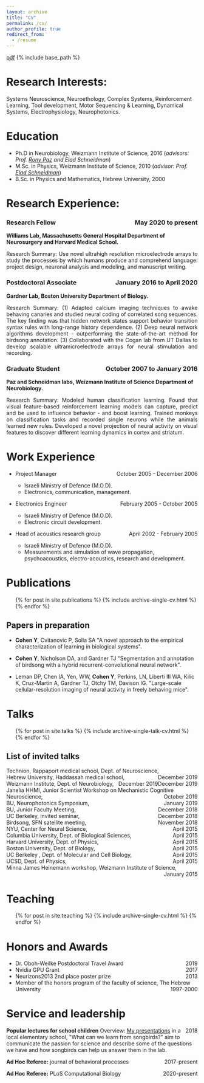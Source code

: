 ```yaml
---
layout: archive
title: "CV"
permalink: /cv/
author_profile: true
redirect_from:
  - /resume
---
```

[pdf](/files/YardenCV.pdf)
{% include base_path %}

Research Interests:
======
Systems Neuroscience, Neuroethology, Complex Systems, Reinforcement Learning, Tool development,
Motor Sequencing & Learning, Dynamical Systems, Electrophysiology, Neurophotonics.

Education
======
* Ph.D in Neurobiology, Weizmann Institute of Science, 2016 (*advisors: Prof. [Rony Paz](https://www.weizmann.ac.il/neurobiology/labs/rony/) and Elad Schneidman*)
* M.Sc. in Physics, Weizmann Institute of Science, 2010 (*advisor: Prof. [Elad Schneidman](https://www.weizmann.ac.il/neurobiology/labs/schneidman/The_Schneidman_Lab/Home.html)*)
* B.Sc. in Physics and Mathematics, Hebrew University, 2000

Research Experience:
======
### Research Fellow  <span style="float:right;">May 2020 to present</span>
**Williams Lab, Massachusetts General Hospital Department of Neurosurgery and Harvard Medical School.**
<p style="text-align: justify">Research Summary: Use novel ultrahigh resolution microelectrode arrays to study the processes by which humans
produce and comprehend language: project design, neuronal analysis and modeling, and manuscript writing.</p>

### Postdoctoral Associate  <span style="float:right;">January 2016 to April 2020</span>
**Gardner Lab, Boston University Department of Biology.**
<p style="text-align: justify">Research Summary: (1) Adapted calcium imaging techniques to awake behaving canaries and studied neural coding of correlated song sequences. The key finding was that hidden network states support behavior transition syntax rules with long-range history dependence. (2) Deep neural network algorithms development - outperforming
the state-of-the-art method for birdsong annotation. (3) Collaborated with the Cogan lab from UT Dallas to
develop scalable ultramicroelectrode arrays for neural stimulation and recording.</p>

### Graduate Student <span style="float:right;">October 2007 to January 2016</span>
**Paz and Schneidman labs, Weizmann Institute of Science Department of Neurobiology.**
<p style="text-align: justify">Research Summary: Modeled human classification learning. Found that visual feature-based reinforcement learning models can capture, predict and be used to influence behavior - and boost learning. Trained monkeys on classification tasks and recorded single neurons while the animals learned new rules. Developed a novel projection
of neural activity on visual features to discover different learning dynamics in cortex and striatum.</p>

Work Experience
======
* Project Manager <span style="float:right;">October 2005 - December 2006</span>
  * Israeli Ministry of Defence (M.O.D).
  * Electronics, communication, management.

* Electronics Engineer <span style="float:right;">February 2005 - October 2005</span>
  * Israeli Ministry of Defence (M.O.D).
  * Electronic circuit development.
 
* Head of acoustics research group <span style="float:right;">April 2002 - February 2005</span>
  * Israeli Ministry of Defence (M.O.D).
  * Measurements and simulation of wave propagation, psychoacoustics, electro-acoustics, research
and development.
  
Publications
======
  <ul>{% for post in site.publications %}
    {% include archive-single-cv.html %}
  {% endfor %}</ul>
  
Papers in preparation
-----
* **Cohen Y**, Cvitanovic P, Solla SA "A novel approach to the empirical characterization of learning in biological systems".

* **Cohen Y**, Nicholson DA, and Gardner TJ "Segmentation and annotation of birdsong with a hybrid recurrent-convolutional neural network".

* Leman DP, Chen IA, Yen, WW, **Cohen Y**, Perkins, LN, Liberti III WA, Kilic K, Cruz-Martin A, Gardner TJ, Otchy TM, Davison IG. "Large-scale cellular-resolution imaging of neural activity in freely behaving mice".

Talks
======
  <ul>{% for post in site.talks %}
    {% include archive-single-talk-cv.html %}
  {% endfor %}</ul>
 
List of invited talks
-----
<div style="text-align:left;"> 
  Technion, Rappaport medical school, Dept. of Neuroscience,<span style="float:right;">December 2019</span>
</div>
<div style="text-align:left;"> 
  Hebrew University, Haddassah medical school,<span style="float:right;">December 2019</span>
</div>
<div style="text-align:left;"> 
  Weizmann Institute, Dept. of Neurobiology,<span style="float:right;">December 2019</span>
</div>
<div style="text-align:left;"> 
  Janelia HHMI, Junior Scientist Workshop on Mechanistic Cognitive Neuroscience,<span style="float:right;">October 2019</span>
</div>
<div style="text-align:left;"> 
  BU, Neurophotonics Symposium,<span style="float:right;">January 2019</span>
</div>
<div style="text-align:left;"> 
  BU, Junior Faculty Meeting,<span style="float:right;">December 2018</span>
</div>
<div style="text-align:left;"> 
  UC Berkeley, invited seminar,<span style="float:right;">December 2018</span>
</div>
<div style="text-align:left;"> 
  Birdsong, SFN satellite meeting,<span style="float:right;">November 2018</span>
</div>
<div style="text-align:left;"> 
  NYU, Center for Neural Science,<span style="float:right;">April 2015</span>
</div>
<div style="text-align:left;"> 
  Columbia University, Dept. of Biological Sciences,<span style="float:right;">April 2015</span>
</div>
<div style="text-align:left;"> 
  Harvard University, Dept. of Physics,<span style="float:right;">April 2015</span>
</div>
<div style="text-align:left;"> 
  Boston University, Dept. of Biology,<span style="float:right;">April 2015</span>
</div>
<div style="text-align:left;"> 
  UC Berkeley , Dept. of Molecular and Cell Biology,<span style="float:right;">April 2015</span>
</div>
<div style="text-align:left;"> 
  UCSD, Dept. of Physics,<span style="float:right;">April 2015</span>
</div>
<div style="text-align:left;"> 
  Minna James Heinemann workshop, Weizmann Institute of Science,<span style="float:right;">January 2015</span>
</div>&nbsp;

Teaching
======
  <ul>{% for post in site.teaching %}
    {% include archive-single-cv.html %}
  {% endfor %}</ul>
  
Honors and Awards
======
* Dr. Oboh-Weilke Postdoctoral Travel Award <span style="float:right;">2019</span>
* Nvidia GPU Grant <span style="float:right;">2017</span>
* Neurizons2013 2nd place poster prize <span style="float:right;">2013</span>
* Member of the honors program of the faculty of science, The Hebrew University <span style="float:right;">1997-2000</span>

Service and leadership
======
**Popular lectures for school children** <span style="float:right;">2018</span>
Overview: [My presentations](/talks/2018-11-20-talk-3) in a local elementary school, "What can we learn from songbirds?" aim to communicate the passion for science and describe some of the questions we have and how songbirds can
help us answer them in the lab.

**Ad Hoc Referee:** journal of behavioral processes <span style="float:right;">2017-present</span>

**Ad Hoc Referee:** PLoS Computational Biology <span style="float:right;">2020-present</span>
